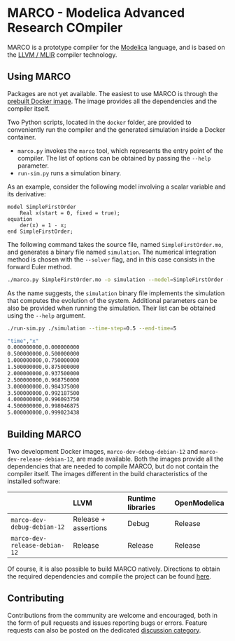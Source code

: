 # MARCO - Modelica Advanced Research COmpiler
MARCO is a prototype compiler for the [Modelica](https://modelica.org/) language, and is based on the [LLVM / MLIR](https://mlir.llvm.org/) compiler technology.

## Using MARCO
Packages are not yet available.
The easiest to use MARCO is through the [prebuilt Docker image](https://github.com/marco-compiler/marco/pkgs/container/marco-prod-debian-12).
The image provides all the dependencies and the compiler itself.

Two Python scripts, located in the `docker` folder, are provided to conveniently run the compiler and the generated simulation inside a Docker container.
 - `marco.py` invokes the `marco` tool, which represents the entry point of the compiler. The list of options can be obtained by passing the `--help` parameter.
 - `run-sim.py` runs a simulation binary.

As an example, consider the following model involving a scalar variable and its derivative:

```modelica
model SimpleFirstOrder
    Real x(start = 0, fixed = true);
equation
    der(x) = 1 - x;
end SimpleFirstOrder;
```

The following command takes the source file, named `SimpleFirstOrder.mo`, and generates a binary file named `simulation`.
The numerical integration method is chosen with the `--solver` flag, and in this case consists in the forward Euler method.

```bash
./marco.py SimpleFirstOrder.mo -o simulation --model=SimpleFirstOrder --solver=euler-forward
```

As the name suggests, the `simulation` binary file implements the simulation that computes the evolution of the system.
Additional parameters can be also be provided when running the simulation. Their list can be obtained using the `--help` argument.

```bash
./run-sim.py ./simulation --time-step=0.5 --end-time=5                                                                                                                                                                  ✔ 

"time","x"
0.000000000,0.000000000
0.500000000,0.500000000
1.000000000,0.750000000
1.500000000,0.875000000
2.000000000,0.937500000
2.500000000,0.968750000
3.000000000,0.984375000
3.500000000,0.992187500
4.000000000,0.996093750
4.500000000,0.998046875
5.000000000,0.999023438
```

## Building MARCO
Two development Docker images, `marco-dev-debug-debian-12` and `marco-dev-release-debian-12`, are made available.
Both the images provide all the dependencies that are needed to compile MARCO, but do not contain the compiler itself.
The images different in the build characteristics of the installed software:

|                               | LLVM                 | Runtime libraries | OpenModelica  |
|:------------------------------|:---------------------|:------------------|:--------------|
| `marco-dev-debug-debian-12`   | Release + assertions | Debug             | Release       |
| `marco-dev-release-debian-12` | Release              | Release           | Release       |

Of course, it is also possible to build MARCO natively.
Directions to obtain the required dependencies and compile the project can be found [here](docs/BuildOnLinuxMacOS.md).

## Contributing
Contributions from the community are welcome and encouraged, both in the form of pull requests and issues reporting bugs or errors.
Feature requests can also be posted on the dedicated [discussion category](https://github.com/marco-compiler/marco/discussions/categories/features).
